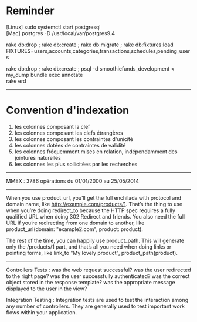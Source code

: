 Reminder
=========
[Linux] sudo systemctl start postgresql  
[Mac] postgres -D /usr/local/var/postgres9.4

rake db:drop ; rake db:create ; rake db:migrate ; rake db:fixtures:load FIXTURES=users,accounts,categories,transactions,schedules,pending_users

rake db:drop ; rake db:create ; psql -d smoothiefunds_development < my_dump
bundle exec annotate  
rake erd

---

Convention d'indexation
========================
1. les colonnes composant la clef
2. les colonnes composant les clefs étrangères
3. les colonnes composant les contraintes d'unicité
4. les colonnes dotées de contraintes de validité
5. les colonnes fréquemment mises en relation, indépendamment des jointures naturelles
6. les colonnes les plus sollicitées par les recherches

---

MMEX : 3786 opérations du 01/01/2000 au 25/05/2014

---

When you use product_url, you’ll get the full enchilada with protocol and domain 
name, like http://example.com/products/1. That’s the thing to use when you’re 
doing redirect_to because the HTTP spec requires a fully qualified URL when 
doing 302 Redirect and friends. You also need the full URL if you’re redirecting 
from one domain to another, like product_url(domain: "example2.com", product: product).

The rest of the time, you can happily use product_path. This will generate only 
the /products/1 part, and that’s all you need when doing links or pointing 
forms, like link_to "My lovely product", product_path(product).

---

Controllers Tests :
  was the web request successful?
  was the user redirected to the right page?
  was the user successfully authenticated?
  was the correct object stored in the response template?
  was the appropriate message displayed to the user in the view?

Integration Testing :
  Integration tests are used to test the interaction among any number of controllers.
  They are generally used to test important work flows within your application.
